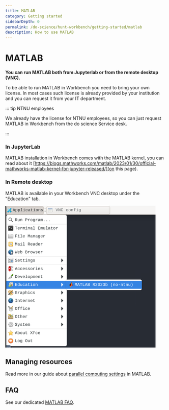 ```yaml
---
title: MATLAB
category: Getting started
sidebarDepth: 0
permalink: /do-science/hunt-workbench/getting-started/matlab
description: How to use MATLAB
---
```


# MATLAB

**You can run MATLAB both from Jupyterlab or from the remote desktop (VNC).**

To be able to run MATLAB in Workbench you need to bring your own license. In most cases such license is already provided by your institution and you can request it from your IT department.

::: tip NTNU employees

We already have the license for NTNU employees, so you can just request MATLAB in Workbench from the do science Service desk.

:::

### In JupyterLab

MATLAB installation in Workbench comes with the MATLAB kernel, you can read about it [https://blogs.mathworks.com/matlab/2023/01/30/official-mathworks-matlab-kernel-for-jupyter-released/](on this page).

### In Remote desktop

MATLAB is available in your Workbench VNC desktop under the "Education" tab. 

!["Remote desktop menu with STATA icon."](./images/workbench-matlab-location.png)


## Managing resources

Read more in our guide about [parallel computing settings](/do-science/hunt-workbench/faq/#how-can-i-increase-the-number-of-parallel-workers) in MATLAB.

## FAQ

See our dedicated [MATLAB FAQ](/do-science/hunt-workbench/faq/#matlab).

